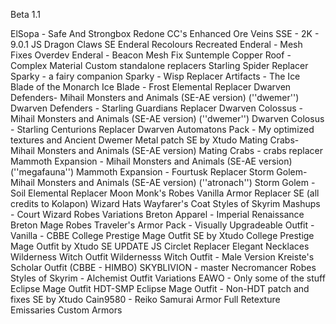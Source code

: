 Beta 1.1

ElSopa - Safe And Strongbox Redone
CC's Enhanced Ore Veins SSE - 2K - 9.0.1
JS Dragon Claws SE
Enderal Recolours Recreated
Enderal - Mesh Fixes Overdev
Enderal - Beacon Mesh Fix
Suntemple Copper Roof - Complex Material
Custom standalone replacers
Starling Spider Replacer
Sparky - a fairy companion
Sparky - Wisp Replacer
Artifacts - The Ice Blade of the Monarch
Ice Blade - Frost Elemental Replacer
Dwarven Defenders- Mihail Monsters and Animals (SE-AE version) (''dwemer'')
Dwarven Defenders - Starling Guardians Replacer
Dwarven Colossus - Mihail Monsters and Animals (SE-AE version) (''dwemer'')
Dwarven Colosus - Starling Centurions Replacer
Dwarven Automatons Pack - My optimized textures and Ancient Dwemer Metal patch SE by Xtudo
Mating Crabs- Mihail Monsters and Animals (SE-AE version)
Mating Crabs - crabs replacer
Mammoth Expansion - Mihail Monsters and Animals (SE-AE version) (''megafauna'')
Mammoth Expansion - Fourtusk Replacer
Storm Golem- Mihail Monsters and Animals (SE-AE version) (''atronach'')
Storm Golem - Soil Elemental Replacer
Moon Monk's Robes
Vanilla Armor Replacer SE (all credits to Kolapon)
Wizard Hats
Wayfarer's Coat
Styles of Skyrim Mashups - Court Wizard Robes Variations
Breton Apparel - Imperial Renaissance
Breton Mage Robes
Traveler's Armor Pack - Visually Upgradeable Outfit - Vanilla - CBBE
College Prestige Mage Outfit SE by Xtudo
College Prestige Mage Outfit by Xtudo SE UPDATE
JS Circlet Replacer
Elegant Necklaces
Wilderness Witch Outfit
Wildernesss Witch Outfit - Male Version
Kreiste's Scholar Outfit (CBBE - HIMBO)
SKYBLIVION - master Necromancer Robes
Styles of Skyrim - Alchemist Outfit Variations
EAWO - Only some of the stuff
Eclipse Mage Outfit HDT-SMP
Eclipse Mage Outfit - Non-HDT patch and fixes SE by Xtudo
Cain9580 - Reiko Samurai Armor Full Retexture
Emissaries Custom Armors
